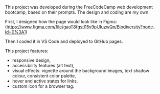 This project was developed during the FreeCodeCamp web development bootcamp, based on their prompts. The design and coding are my own.

First, I designed how the page would look like in Figma:
(https://www.figma.com/file/gaoT8fgstl15v9pUIuzwQn/Biodiversity?node-id=0%3A1)

Then I coded it in VS Code and deployed to GitHub pages.

This project features:
- responsive design,
- accessibility features (alt text),
- visual effects: vignette around the background images, text shadow colour, consistent color palette,
- hover and active states for links,
- custom icon for a browser tag.
